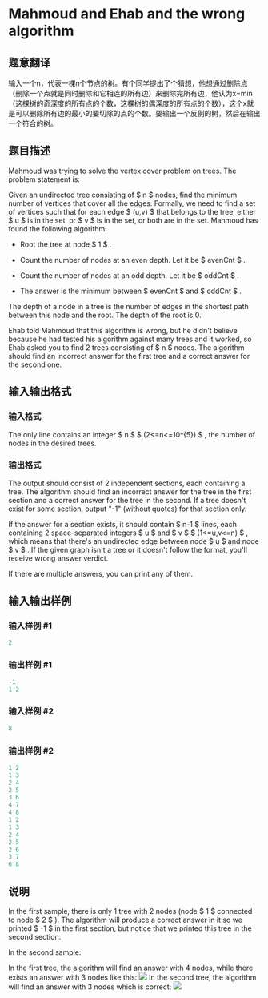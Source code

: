 # Mahmoud and Ehab and the wrong algorithm

## 题意翻译

输入一个n，代表一棵n个节点的树。有个同学提出了个猜想，他想通过删除点（删除一个点就是同时删除和它相连的所有边）来删除完所有边，他认为x=min（这棵树的奇深度的所有点的个数，这棵树的偶深度的所有点的个数），这个x就是可以删除所有边的最小的要切除的点的个数。要输出一个反例的树，然后在输出一个符合的树。

## 题目描述

Mahmoud was trying to solve the vertex cover problem on trees. The problem statement is:

Given an undirected tree consisting of $ n $ nodes, find the minimum number of vertices that cover all the edges. Formally, we need to find a set of vertices such that for each edge $ (u,v) $ that belongs to the tree, either $ u $ is in the set, or $ v $ is in the set, or both are in the set. Mahmoud has found the following algorithm:

- Root the tree at node $ 1 $ .

- Count the number of nodes at an even depth. Let it be $ evenCnt $ .

- Count the number of nodes at an odd depth. Let it be $ oddCnt $ .

- The answer is the minimum between $ evenCnt $ and $ oddCnt $ .

The depth of a node in a tree is the number of edges in the shortest path between this node and the root. The depth of the root is 0.

Ehab told Mahmoud that this algorithm is wrong, but he didn't believe because he had tested his algorithm against many trees and it worked, so Ehab asked you to find 2 trees consisting of $ n $ nodes. The algorithm should find an incorrect answer for the first tree and a correct answer for the second one.

## 输入输出格式

### 输入格式

The only line contains an integer $ n $ $ (2<=n<=10^{5}) $ , the number of nodes in the desired trees.

### 输出格式

The output should consist of 2 independent sections, each containing a tree. The algorithm should find an incorrect answer for the tree in the first section and a correct answer for the tree in the second. If a tree doesn't exist for some section, output "-1" (without quotes) for that section only.

If the answer for a section exists, it should contain $ n-1 $ lines, each containing 2 space-separated integers $ u $ and $ v $ $ (1<=u,v<=n) $ , which means that there's an undirected edge between node $ u $ and node $ v $ . If the given graph isn't a tree or it doesn't follow the format, you'll receive wrong answer verdict.

If there are multiple answers, you can print any of them.

## 输入输出样例

### 输入样例 #1

```cpp
2

```
### 输出样例 #1

```cpp
-1
1 2

```
### 输入样例 #2

```cpp
8

```
### 输出样例 #2

```cpp
1 2
1 3
2 4
2 5
3 6
4 7
4 8
1 2
1 3
2 4
2 5
2 6
3 7
6 8
```


## 说明

In the first sample, there is only 1 tree with 2 nodes (node $ 1 $ connected to node $ 2 $ ). The algorithm will produce a correct answer in it so we printed $ -1 $ in the first section, but notice that we printed this tree in the second section.

In the second sample:

In the first tree, the algorithm will find an answer with 4 nodes, while there exists an answer with 3 nodes like this: ![](https://cdn.luogu.com.cn/upload/vjudge_pic/CF959C/080040c1176abdd5ada4ff45524faae8f6709ce5.png) In the second tree, the algorithm will find an answer with 3 nodes which is correct: ![](https://cdn.luogu.com.cn/upload/vjudge_pic/CF959C/2d5dc2017c538f7d5b27b72e32312118454ea6c6.png)

